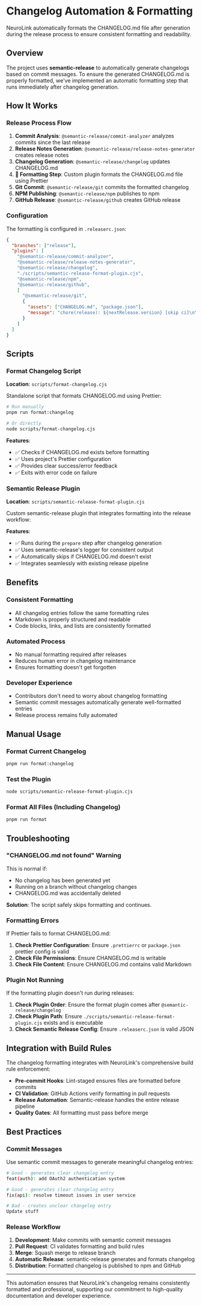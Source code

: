 # Changelog Automation & Formatting

NeuroLink automatically formats the CHANGELOG.md file after generation during the release process to ensure consistent formatting and readability.

## Overview

The project uses **semantic-release** to automatically generate changelogs based on commit messages. To ensure the generated CHANGELOG.md is properly formatted, we've implemented an automatic formatting step that runs immediately after changelog generation.

## How It Works

### Release Process Flow

1. **Commit Analysis**: `@semantic-release/commit-analyzer` analyzes commits since the last release
2. **Release Notes Generation**: `@semantic-release/release-notes-generator` creates release notes
3. **Changelog Generation**: `@semantic-release/changelog` updates CHANGELOG.md
4. **📄 Formatting Step**: Custom plugin formats the CHANGELOG.md file using Prettier
5. **Git Commit**: `@semantic-release/git` commits the formatted changelog
6. **NPM Publishing**: `@semantic-release/npm` publishes to npm
7. **GitHub Release**: `@semantic-release/github` creates GitHub release

### Configuration

The formatting is configured in `.releaserc.json`:

```json
{
  "branches": ["release"],
  "plugins": [
    "@semantic-release/commit-analyzer",
    "@semantic-release/release-notes-generator",
    "@semantic-release/changelog",
    "./scripts/semantic-release-format-plugin.cjs",
    "@semantic-release/npm",
    "@semantic-release/github",
    [
      "@semantic-release/git",
      {
        "assets": ["CHANGELOG.md", "package.json"],
        "message": "chore(release): ${nextRelease.version} [skip ci]\n\n${nextRelease.notes}"
      }
    ]
  ]
}
```

## Scripts

### Format Changelog Script

**Location**: `scripts/format-changelog.cjs`

Standalone script that formats CHANGELOG.md using Prettier:

```bash
# Run manually
pnpm run format:changelog

# Or directly
node scripts/format-changelog.cjs
```

**Features**:

- ✅ Checks if CHANGELOG.md exists before formatting
- ✅ Uses project's Prettier configuration
- ✅ Provides clear success/error feedback
- ✅ Exits with error code on failure

### Semantic Release Plugin

**Location**: `scripts/semantic-release-format-plugin.cjs`

Custom semantic-release plugin that integrates formatting into the release workflow:

**Features**:

- ✅ Runs during the `prepare` step after changelog generation
- ✅ Uses semantic-release's logger for consistent output
- ✅ Automatically skips if CHANGELOG.md doesn't exist
- ✅ Integrates seamlessly with existing release pipeline

## Benefits

### Consistent Formatting

- All changelog entries follow the same formatting rules
- Markdown is properly structured and readable
- Code blocks, links, and lists are consistently formatted

### Automated Process

- No manual formatting required after releases
- Reduces human error in changelog maintenance
- Ensures formatting doesn't get forgotten

### Developer Experience

- Contributors don't need to worry about changelog formatting
- Semantic commit messages automatically generate well-formatted entries
- Release process remains fully automated

## Manual Usage

### Format Current Changelog

```bash
pnpm run format:changelog
```

### Test the Plugin

```bash
node scripts/semantic-release-format-plugin.cjs
```

### Format All Files (Including Changelog)

```bash
pnpm run format
```

## Troubleshooting

### "CHANGELOG.md not found" Warning

This is normal if:

- No changelog has been generated yet
- Running on a branch without changelog changes
- CHANGELOG.md was accidentally deleted

**Solution**: The script safely skips formatting and continues.

### Formatting Errors

If Prettier fails to format CHANGELOG.md:

1. **Check Prettier Configuration**: Ensure `.prettierrc` or `package.json` prettier config is valid
2. **Check File Permissions**: Ensure CHANGELOG.md is writable
3. **Check File Content**: Ensure CHANGELOG.md contains valid Markdown

### Plugin Not Running

If the formatting plugin doesn't run during releases:

1. **Check Plugin Order**: Ensure the format plugin comes after `@semantic-release/changelog`
2. **Check Plugin Path**: Ensure `./scripts/semantic-release-format-plugin.cjs` exists and is executable
3. **Check Semantic Release Config**: Ensure `.releaserc.json` is valid JSON

## Integration with Build Rules

The changelog formatting integrates with NeuroLink's comprehensive build rule enforcement:

- **Pre-commit Hooks**: Lint-staged ensures files are formatted before commits
- **CI Validation**: GitHub Actions verify formatting in pull requests
- **Release Automation**: Semantic-release handles the entire release pipeline
- **Quality Gates**: All formatting must pass before merge

## Best Practices

### Commit Messages

Use semantic commit messages to generate meaningful changelog entries:

```bash
# Good - generates clear changelog entry
feat(auth): add OAuth2 authentication system

# Good - generates clear changelog entry
fix(api): resolve timeout issues in user service

# Bad - creates unclear changelog entry
Update stuff
```

### Release Workflow

1. **Development**: Make commits with semantic commit messages
2. **Pull Request**: CI validates formatting and build rules
3. **Merge**: Squash merge to release branch
4. **Automatic Release**: semantic-release generates and formats changelog
5. **Distribution**: Formatted changelog is published to npm and GitHub

---

This automation ensures that NeuroLink's changelog remains consistently formatted and professional, supporting our commitment to high-quality documentation and developer experience.
